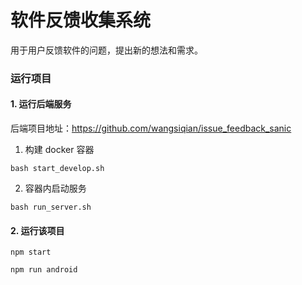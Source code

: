 # 软件反馈收集系统

用于用户反馈软件的问题，提出新的想法和需求。

### 运行项目

#### 1. 运行后端服务
后端项目地址：https://github.com/wangsiqian/issue_feedback_sanic
  1. 构建 docker 容器
```shell
bash start_develop.sh
```
  2. 容器内启动服务
```shell
bash run_server.sh
```

#### 2. 运行该项目
```shell
npm start
```

```shell
npm run android
```